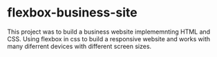 # flexbox-business-site
This project was to build a business website implememnting HTML and CSS.
Using flexbox in css to build a responsive website and works with many diferrent devices with different screen sizes.

